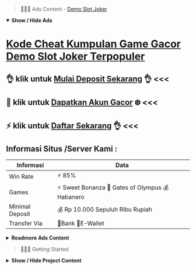 > :red_circle::red_circle::red_circle: Ads Content - [Demo Slot Joker](https://atom.io/packages/demo-slot-joker)

<details open><summary><b>Show / Hide Ads</b></summary>

# [Kode Cheat Kumpulan Game Gacor Demo Slot Joker Terpopuler](https://atom.io/packages/demo-slot-joker)
## :ok_hand: klik untuk [Mulai Deposit Sekarang](https://golinkurl.github.io/register/) :ok_hand: <<< 
## :radio_button: klik untuk [Dapatkan Akun Gacor](https://golinkurl.github.io/promo/) :snowflake: <<< 
## :zap: klik untuk [Daftar Sekarang](https://golinkurl.github.io/register/) :ok_hand: <<< 

## Informasi Situs /Server Kami : 

| Informasi  | Data |
| ------------- | ------------- |
| Win Rate  | ⚡ 85% |
| Games  | ⚡ Sweet Bonanza 🔱 Gates of Olympus 💰 Habanero |
| Minimal Deposit  | 💰 Rp 10.000 Sepuluh Ribu Rupiah |
| Transfer Via  | 🏅Bank 🏅E-Wallet |

<details><summary><b>Readmore Ads Content</b></summary>

## Table Of Content
- [Judi Slot Slot Gacor 2022](#slot-gacor-2022)
- [Kumpulan Trik Slot Aztec Gems](#slot-aztec-gems)
- [Daftar Nama Lengkap Game Slot Cq9](#game-slot-cq9)
- [Trik Dan Tips Link Slot Gacor 2022](#link-slot-gacor-2022)
- [Rekomendasi Bo Agen Toto Play](#agen-toto-play)
- [Bocoran Gacor Situs Slot Gacor 2022](#situs-slot-gacor-2022)
- [Info Free Bonus New Member 100 Slot Game](#bonus-new-member-100-slot-game)
- [Game Online Game Judi Slot Online](#game-judi-slot-online)
- [Link Download Bocoran Slot Gacor Hari Ini](#bocoran-slot-gacor-hari-ini)
- [Rekomendasi Game Slot Pragmatic](#game-slot-pragmatic)

## Slot Gacor 2022
Lakukan Betting Saat Bermain Slot Online Pragmatic, Kalau trick yang utama anda direkomendasikan agar memanfaatkan turbo spin, karena itu berlainan serta kiat ke-2 untum mendekatkan keunggulan judi online slot pragmatic merupakan serta lakukan betting. Betting ini yakni kata dari taruhan dekat pertunjukan slot online, bahwa kalaupun engkau sangat suka main, jadi betting kian penting bagi sampeyan ketahui beserta laksanakan sama baik. Dalam melancarkan taktik betting, banyak Anggota kadang tidaklah tersedia keterpaksaan untuk tentukan nominal lalu dari itu anda dapat sunyi jam kerjakan betting pakai nominal yang permulaan alias tinggi. Dengan kiat ini saudara mampu segera mainkan gamenya hingga dari itu kau dapat bakal rasakan langsung bagaimanakah caranya permainan mainan pragmatic play ini.
## Slot Aztec Gems
Slot Gacor yaitu salah suatu agen judi slot online yang menjadi seleksian superior karena para Anggota slot online dalam Indonesia. Sejak utama kali didirikan agen Slot Gacor Gampang Menang kita setia menemani member waktu permainan slot online 24 jam online. Dibekali sama status server yang senantiasa terjaga pakai setuju serta layanan unggul dari customer service yang seharusnya mengakomodasi beraneka ragam permasalahan member selama permainan. Untuk daftar slot online dalam Slot Gacor lumayan tergolong patut mudah. Member hanya perlu memuat data registrasi semacam nama lengkap, bilangan rekening, pula bagian handphone sebelum dapat melakukan deposit serta bermain slot online. Khusus mainan judi slot online sendiri mempunyai winrate top diantara agen slot online indonesia lainnya, perihal ini dibuktikan sama banyaknya member yang bisa mendapatkan keunggulan sampai-sampai jackpot selama bermain disini.
## Game Slot Cq9
Customer Service Terbaik agen toto play selain dari sisi game yang kita miliki, kita terus memiliki pamor pada area customer service. Kami punya tim customer service yang rampung menemani kamu demi anda permainan lalu era kamu berbuat transaksi.
## Link Slot Gacor 2022
Pelayanan Terbaik 24 Jam Online Nonstop dari Rajanya Situs Judi Slot Online, Kenyaman para bettor ialah prioritas kita berlaku seperti situs judi slot online terpercaya. Jika saudara meraih suatu ganjala waktu bermain, bisa langsung hubungi customer service professional kami yang online 24 jam serta tersedia agar menyokong anda. Deposit lalu withdraw yang kilat pastinya akan memberi hati pemain, dengan demikian bettor nggak perlu menunggu lama agar cepat permainan lagi penarikan dana. Segera daftar pada situs judi slot online DWPTOGEL laksana rajanya situs slot online!
## Agen Toto Play
Apa itu mesin slot online? Dilansir dari berbagai macam sumber terpercaya diantaranya wikipedia, google dengan artikel terkait mesin slot online ialah pengembangan dari pertunjukan game slot yang diciptakan pada tahun 1899 dalam San Fransisco sebab seorang yang bernama Charles August Fey. Mesin slot awalnya diciptakan tengah berbentuk sangat sederhana serta mempergunakan 1 tuas dengan 3 reels (baris) simbol yang akan berputar sewaktu tuas ditarik. Dikala itu cikal mau mesin slot terjemahan terutama ini dimainkan memakai koin lalu memberikan hadiah bercorak cerutu, namun sebab tingginya permintaan para member yang kepingin agar memperoleh duit cash bahwa dilakukan alih generasi di sistem mesin slot dengan demikian bisa memberikan ketangguhan bercorak dana tunai. Mesin slot populer ditemukan di kasino konvensional tapi bersamaan pakai kemajuan teknologi para bandar judi slot online melihat peluang emas ini. Diciptakanlah mesin slot online yang berbasis koneksi internet akibat para developer program judi kasino, limit demi ini ditemui kian dari puluhan ribu judul mainan slot online pilihan sama jutaan Anggota aktif. Fitur yang ditawarkan untuk para provider situs slot online pun terkemuka senantiasa meraih update terbaru. Bermain slot online sekarang tidak perlu menguras dompet kian pada tengah cuma untuk akomodasi mengunjungi kasino diluar negeri. Dengan bermodalkan HP, Tablet, ataupun Laptop kalian mampu segera memainkannya asalkan udah punya akun slot online yang sanggup didapatkan menurut gratis dari para agen judi slot online terpercaya yang banyak beredar waktu ini ini.
## Situs Slot Gacor 2022
Hot Hot Fruit memungkinkan pemainnya agar hadiah maka sebanyak-banyaknya 50ribu kali nilai taruhan agar tunggal putaran. Secara nominal, harga maxwin yang dibayarkan slot ini terdapat dekat atas rata-rata game slot gacor gampang hadiah lainnya. Pasalnya rentang opsi bet yang ada adalah 0.20 berbatas 3000 koin. Hot Hot Fruit berwujud mesin slot 5 gulungan. Paylines yang ditetapkan tersedia sebanyak 15 garis. Dan persentase return slot ini pun meraih 96,74%. Di sisi lain, dari segi desain Habanero menyeleksi gaya sederhana yang sepertinya terinspirasi dari nuansa kasino jadul. Simbol selama gulungan slot Hot Hot Fruit selain mempunyai simbol buah-buahan saja mempunyai simbol-simbol bertuliskan BAR, bilangan 7, lagi Wild. Simbol angka 7 jadi simbol serta harga kemenangan tertinggi.
## Bonus New Member 100 Slot Game
Slot Online Microgaming., Merupakan senior pada bumi judi online dalam Indonesia. Selain slot, Microgaming serta menyediakan mainan live casino diantaranya baccarat online dengan lain-lain. Beberapa game slot gacor nya yakni Zeus, Lucky Twins, Poseidon Megaways beserta Candy Dreams. Tidak cuma pertunjukan slot saja, Microgaming terus terpopuler sama game casino onlinenya yang memadai beragam. Dimulai dari roulette, baccarat, wheel of wishes lalu lagi banyak serta mainan casino lainnya yang disediakan provider ini. Yang jelas seluruh permainannya sanggup memperoleh hasil yang memadai fantastis. Saudara sanggup merakit beraneka rupa mainan lainnya.
## Game Judi Slot Online
Slot Gacor Sore Ini ialah Habanero,Pasti telah tidak aneh semula serta provider yang suatu ini, dimana Habanero jadi situs judi online yang mampu menyampaikan bertambah dari 180 pertunjukan slot online sama nilai jackpot besar. Bagi mendapatkan jackpot tersebut, bahwa Saudara kudu berangkat memainkannya pakai minimal Rp. 10.000 rupiah saja.
## Bocoran Slot Gacor Hari Ini
Permainan Judi Online Terpopuler Indonesia 2022
## Game Slot Pragmatic
Slot Deposit Dana Tanpa Potongan Terbaik 2022

Tahun 2022 Game judi online pada indonesia semakin diminati untuk masyarakat, khususnya situs judi slot online deposit Dana 10 ribu yang semakin viral dekat kalangan warganet. tidak sedikit Situs judi online dalam internet yang era ini ringan ditemukan, tapi perlu diketahui kalau tidak semata Situs judi online ialah Situs yang terpercaya beserta lumayan bertanggung jawab, Jika sangat suka permainan dalam Situs Slot Deposit Dana Tanpa Potongan Terbaik 2022 lalu direkomendasikan bermain pada AGENTOTOPLAY yang mana Situs ini sudah amat terbukti laksana Situs judi online terpercaya.
`

Sebagai Situs Judi Slot Deposit Dana Tanpa Potongan hingga AGENTOTOPLAY akan merekomendasi untuk Saudara Game Slot Online Deposit Dana Tanpa Potongan Terbaik karena AGENTOTOPLAY berlaku seperti Bandar Online Slot Permainan Deposit Dana Tanpa Potongan Terbaik telah berkomitmen hendak segera menyampaikan Game Judi Slot Online Deposit Dana Tanpa Potongan Terbaik. Itulah apa AGENTOTOPLAY bagai Situs Slot Deposit Dana Tanpa Potongan yang tanpa ragu Permainan Judi Slot Deposit Dana
`
AGENTOTOPLAY Slot Deposit Dana Tanpa Potongan Terbaik 2022 punya amat banyak Player yang kian musim kian bertambah, ini membuktikan kepercayaan masyarakat akan Situs AGENTOTOPLAY sangatlah tinggi.


</details>

</details>

> :red_circle::red_circle::red_circle: Getting Started

<details><summary><b>Show / Hide Project Content</b></summary>

#  Project Name / Title : 
ATPEngine Project #93
##  Getting Started : 
These instructions will get you a copy of the project up and running on your local machine for development and testing purposes. See deployment for notes on how to deploy the project on a live system.

##  Installation for ATPEngine Project #93 : 
A step by step guide that will tell you how to get the development environment up and running.
<ul><li>How to install #1</li><li>How to install #2</li><li>How to install #3</li><li>How to install #4</li><li>How to install #5</li><li>How to install #6</li></ul>

##  Usage : 
A few examples of useful commands and/or tasks.
<ul><li>Usage #1</li><li>Usage  #2</li><li>Usage  #3</li><li>Usage #4</li><li>Usage  #5</li><li>Usage  #6</li></ul>

##  Ads Links : 
Get To Know about our other ads.


[Asian4d Slot Game Jackpot Terbesar](https://atom.io/packages/asian4d-slot-game)

[Situs Slot Terbaru Paling Gacor](https://atom.io/packages/situs-slot-terbaru)

[Apk Open Slot Akun Demo](https://atom.io/packages/apk-open-slot)

[Slot Io Paling Hoki](https://atom.io/packages/slot-io)

[Cek Rtp Slot Rtp Tertinggi](https://atom.io/packages/cek-rtp-slot)

[Slot Akun Demo Online Free](https://atom.io/packages/slot-akun-demo)

[Slot Online Indonesia Berhadiah Pulsa Dan Kuota](https://atom.io/packages/slot-online-indonesia)

[Slot 4d Terbaru Dapat Uang](https://atom.io/packages/slot-4d-terbaru)

[Pg Slot Demo Bet 50 Rupiah](https://atom.io/packages/pg-slot-demo)

[Toto Slot Wallet Lengkap](https://atom.io/packages/toto-slot)

##  Additional Project That Can Be Usefull : 
Get To Know about our other projects.


[ATPEngine Project #94](https://atom.io/packages/atpengine-project-94)

[ATPEngine Project #93](https://atom.io/packages/atpengine-project-93)

[ATPEngine Project #23](https://atom.io/packages/atpengine-project-23)

[ATPEngine Project #95](https://atom.io/packages/atpengine-project-95)

[ATPEngine Project #29](https://atom.io/packages/atpengine-project-29)

[ATPEngine Project #34](https://atom.io/packages/atpengine-project-34)

[ATPEngine Project #5](https://atom.io/packages/atpengine-project-5)

[ATPEngine Project #31](https://atom.io/packages/atpengine-project-31)

[ATPEngine Project #75](https://atom.io/packages/atpengine-project-75)

[ATPEngine Project #81](https://atom.io/packages/atpengine-project-81)

[ATPEngine Project #88](https://atom.io/packages/atpengine-project-88)

[ATPEngine Project #41](https://atom.io/packages/atpengine-project-41)

##  Master Project : 
Incase you want to know more about our master project, please visit [ATPEngine Home Project](https://atom.io/packages/atpengine-home-project)

</details>
